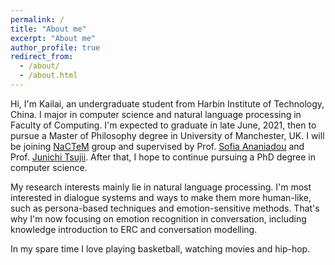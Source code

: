 ```yaml
---
permalink: /
title: "About me"
excerpt: "About me"
author_profile: true
redirect_from: 
  - /about/
  - /about.html
---
```


Hi, I'm Kailai, an undergraduate student from Harbin Institute of Technology, China. I major in computer science and natural language processing in Faculty of Computing. I'm expected to graduate in late June, 2021, then to pursue a Master of Philosophy degree in University of Manchester, UK. I will be joining [NaCTeM](http://nactem.ac.uk/) group and  supervised by Prof. [Sofia Ananiadou](https://www.research.manchester.ac.uk/portal/sophia.ananiadou.html) and Prof. [Junichi Tsujii](http://www.nactem.ac.uk/profile.php?member=jtsujii). After that, I hope to continue pursuing a PhD degree in computer science.

My research interests mainly lie in natural language processing. I'm most interested in dialogue systems and ways to make them more human-like, such as persona-based techniques and emotion-sensitive methods. That's why I'm now focusing on emotion recognition in conversation, including knowledge introduction to ERC and conversation modelling.

In my spare time I love playing basketball, watching movies and hip-hop.
